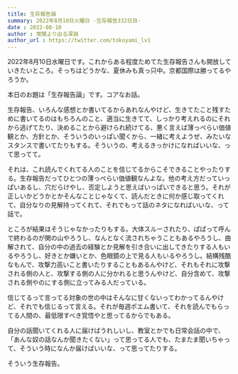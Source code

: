 ```yaml
---
title: 生存報告論
summary: 2022年8月10日火曜日 -生存報告332日目-
date : 2022-08-10
author : 常闇より出る深淵
author_url : https://twitter.com/tokoyami_lv1
---
```

2022年8月10日水曜日です。これからある程度ためてた生存報告さんも開放していきたいところ。そっちはどうかな、夏休みも真っ只中。京都国際は勝ってるやろうか。

本日のお題は「生存報告論」です。コアなお話。

生存報告、いろんな感想とか書いてるからあれなんやけど、生きてたこと残すために書いてるのはもちろんのこと、適当に生きてて、しっかり考えれるのにそれから逃げてたり、決めることから避けられ続けてる、悪く言えば薄っぺらい価値観とか、方針とか、そういうのいっぱい聞くから、一緒に考えようぜ、みたいなスタンスで書いてたりもする。そういうの、考えるきっかけになればいいな、って思ってて。

それは、これ読んでくれてる人のことを信じてるからこそできることやったりする。生存報告だってひとつの薄っぺらい価値観なんよな。他の考え方だっていっぱいあるし、穴だらけやし、否定しようと思えばいっぱいできると思う。それが正しいかどうかとかそんなことじゃなくて、読んだときに何か感じ取ってくれて、自分なりの見解持ってくれて、それでもって話のネタになればいいな、って話で。

ところが結果はそうじゃなかったりもする。大体スルーされたり、ぱぱって呼んで終わるのが関の山やろうし、なんとなく流されちゃうこともあるやろうし、曲解されて、自分の中の過去の経験とか見解を引き合いに出してきたりする人もいるやろうし、好きとか嫌いとか、色眼鏡の上で見る人もいるやろうし。結構残酷なもんで、攻撃力高いこと書いたりすることもあるんやけど、それもそれに攻撃される側の人と、攻撃する側の人に分かれると思うんやけど、自分含めて、攻撃される側やのにする側に立ってみる人だっている。

信じてるって言ってる対象の世の中はそんなに甘くないってわかってるんやけど、それでも信じるって言える。それが毎週ポエム書いて、それを読んでもらってる人間の、最低限すべき覚悟やと思ってるからでもある。

自分の話聞いてくれる人に届けばうれしいし、教室とかでも日常会話の中で、「あんな奴の話なんか聞きたくない」って思ってる人でも、たまたま聞いちゃって、そういう時になんか届けばいいな、って思ってたりする。

そういう生存報告。
